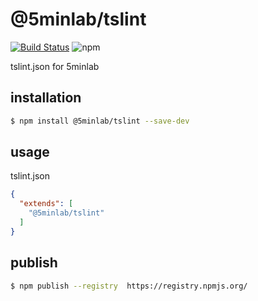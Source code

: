 # @5minlab/tslint

[![Build Status](https://travis-ci.org/5minlab/tslint-5minlab.svg?branch=master)](https://travis-ci.org/5minlab/tslint-config-5minlab)
![npm](https://img.shields.io/npm/v/@5minlab/tslint)

tslint.json for 5minlab

## installation

```sh
$ npm install @5minlab/tslint --save-dev
```

## usage

tslint.json

```json
{
  "extends": [
    "@5minlab/tslint"
  ]
}
```

## publish

```sh
$ npm publish --registry  https://registry.npmjs.org/
```
